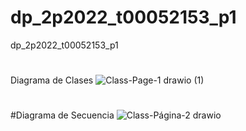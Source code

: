 # dp_2p2022_t00052153_p1
dp_2p2022_t00052153_p1

#
Diagrama de Clases
![Class-Page-1 drawio (1)](https://user-images.githubusercontent.com/61673172/189602421-7b6cf8eb-c8bd-4bc7-b4bf-71ef39687406.png)

#
#Diagrama de Secuencia
![Class-Página-2 drawio](https://user-images.githubusercontent.com/61673172/189602566-f00237b1-3386-46b3-b608-a168b24ab1a0.png)

